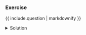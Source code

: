 ### Exercise
{{ include.question | markdownify }}

<details>
    <summary>Solution</summary>
    <p>{{ include.solution | markdownify }}</p>
</details>
